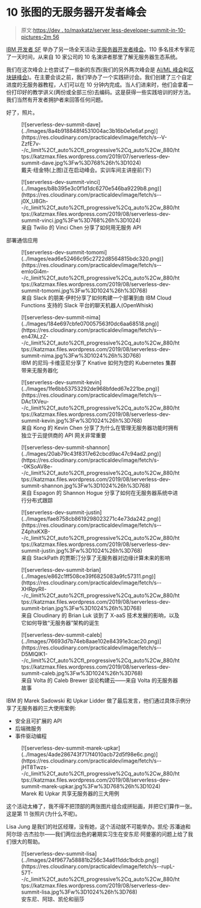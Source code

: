 # 10 张图的无服务器开发者峰会

> 原文:[https://dev . to/maxkatz/server less-developer-summit-in-10-pictures-2m 56](https://dev.to/maxkatz/serverless-developer-summit-in-10-pictures-2m56)

[IBM 开发者 SF](https://www.meetup.com/IBM-Developer-SF-Bay-Area-Meetup/) 举办了另一场全天活动:[无服务器开发者峰会](https://serverless-developer-summit.splashthat.com/)。110 多名技术专家花了一天时间，从来自 10 家公司的 10 名演讲者那里了解无服务器生态系统。

我们在这次峰会上也尝试了一些新的东西(我们的另外两次峰会是 [AI/ML 峰会](https://aiml-developer-summit.splashthat.com)和[区块链峰会](https://serverless-developer-summit.splashthat.com/))。在主要会谈之前，我们举办了一个实践研讨会。我们创建了三个自定进度的无服务器教程，人们可以在 10 分钟内完成。当人们进来时，他们会拿着一份打印好的教学讲义(两份或全部三份)去编码。这是获得一些实践培训的好方法。我们当然有开发者拥护者来回答任何问题。

好了，照片。

<figure>[![serverless-dev-summit-dave](../Images/8a4b918848f4531004ac3b16b0e1e6af.png)](https://res.cloudinary.com/practicaldev/image/fetch/s--V-ZzfE7v--/c_limit%2Cf_auto%2Cfl_progressive%2Cq_auto%2Cw_880/https://katzmax.files.wordpress.com/2019/07/serverless-dev-summit-dave.jpg%3Fw%3D768%26h%3D1024) 

<figcaption id="caption-attachment-10641">戴夫·纽金特(上图)正在启动峰会。实训车间主讲座前(下)</figcaption>

</figure>

<figure>[![serverless-dev-summit-vinci](../Images/b8b395e3c0f1d1dc6270e546ba9229b8.png)](https://res.cloudinary.com/practicaldev/image/fetch/s--j0X_U8Gh--/c_limit%2Cf_auto%2Cfl_progressive%2Cq_auto%2Cw_880/https://katzmax.files.wordpress.com/2019/08/serverless-dev-summit-vinci.jpg%3Fw%3D768%26h%3D1024) 

<figcaption id="caption-attachment-10661">来自 Twilio 的 Vinci Chen 分享了如何用无服务 API</figcaption>

</figure>

部署通信应用

<figure>[![serverless-dev-summit-tomomi](../Images/ead6e52466c95c2722d8564815bdc320.png)](https://res.cloudinary.com/practicaldev/image/fetch/s--emloGi4m--/c_limit%2Cf_auto%2Cfl_progressive%2Cq_auto%2Cw_880/https://katzmax.files.wordpress.com/2019/08/serverless-dev-summit-tomomi.jpg%3Fw%3D1024%26h%3D768) 

<figcaption id="caption-attachment-10645">来自 Slack 的朋美·伊村分享了如何构建一个部署到由 IBM Cloud Functions 支持的 Slack 平台的聊天机器人(OpenWhisk)</figcaption>

</figure>

<figure>[![serverless-dev-summit-nima](../Images/184e697cbfe070057563f0dc6aa68518.png)](https://res.cloudinary.com/practicaldev/image/fetch/s--en47ALzZ--/c_limit%2Cf_auto%2Cfl_progressive%2Cq_auto%2Cw_880/https://katzmax.files.wordpress.com/2019/08/serverless-dev-summit-nima.jpg%3Fw%3D1024%26h%3D768)

<figcaption id="caption-attachment-10646">IBM 的尼玛·卡维亚尼分享了 Knative 如何为您的 Kubernetes 集群带来无服务器化</figcaption>

</figure>

<figure>[![serverless-dev-summit-kevin](../Images/1fe6bb53753292de968bfded67e221be.png)](https://res.cloudinary.com/practicaldev/image/fetch/s--DAc1XVeu--/c_limit%2Cf_auto%2Cfl_progressive%2Cq_auto%2Cw_880/https://katzmax.files.wordpress.com/2019/08/serverless-dev-summit-kevin.jpg%3Fw%3D1024%26h%3D768) 

<figcaption id="caption-attachment-10650">来自 Kong 的 Kevin Chen 分享了为什么在管理无服务器功能时拥有独立于云提供商的 API 网关非常重要</figcaption>

</figure>

<figure>[![serverless-dev-summit-shannon](../Images/20ab79c43f8317e62cbcd9ac47c94ad2.png)](https://res.cloudinary.com/practicaldev/image/fetch/s--0KSoAV8e--/c_limit%2Cf_auto%2Cfl_progressive%2Cq_auto%2Cw_880/https://katzmax.files.wordpress.com/2019/08/serverless-dev-summit-shannon.jpg%3Fw%3D1024%26h%3D768) 

<figcaption id="caption-attachment-10651">来自 Espagon 的 Shannon Hogue 分享了如何在无服务器系统中进行分布式跟踪</figcaption>

</figure>

<figure>[![serverless-dev-summit-justin](../Images/fae8758cb8619298023271c4e73da242.png)](https://res.cloudinary.com/practicaldev/image/fetch/s--Z4phxKXB--/c_limit%2Cf_auto%2Cfl_progressive%2Cq_auto%2Cw_880/https://katzmax.files.wordpress.com/2019/08/serverless-dev-summit-justin.jpg%3Fw%3D1024%26h%3D768) 

<figcaption id="caption-attachment-10652">来自 StackPath 的贾斯汀分享了无服务器对边缘计算未来的影响</figcaption>

</figure>

<figure>[![serverless-dev-summit-brian](../Images/e862c1ff508ce39f6825083a9fc57311.png)](https://res.cloudinary.com/practicaldev/image/fetch/s--XHRpyRll--/c_limit%2Cf_auto%2Cfl_progressive%2Cq_auto%2Cw_880/https://katzmax.files.wordpress.com/2019/08/serverless-dev-summit-brian.jpg%3Fw%3D1024%26h%3D768) 

<figcaption id="caption-attachment-10654">来自 Cloudinary 的 Brian Luk 谈到了 X-aaS 技术发展的影响，以及它如何导致“无服务器”架构的诞生</figcaption>

</figure>

<figure>[![serverless-dev-summit-caleb](../Images/76693d7b74eb8aae102e84391e3cac20.png)](https://res.cloudinary.com/practicaldev/image/fetch/s--D5MlQlK1--/c_limit%2Cf_auto%2Cfl_progressive%2Cq_auto%2Cw_880/https://katzmax.files.wordpress.com/2019/08/serverless-dev-summit-caleb.jpg%3Fw%3D1024%26h%3D768) 

<figcaption id="caption-attachment-10656">来自 Volta 的 Caleb Brewer 谈论构建云——来自 Volta 的无服务器故事</figcaption>

</figure>

IBM 的 Marek Sadowski 和 Upkar Lidder 做了最后发言，他们通过具体示例分享了无服务器的三大使用案例:

*   安全且可扩展的 API
*   后端微服务
*   事件驱动编程

<figure>[![serverless-dev-summit-marek-upkar](../Images/4ade286743f717f4010acb72d5f98e6c.png)](https://res.cloudinary.com/practicaldev/image/fetch/s--jHT8Twzs--/c_limit%2Cf_auto%2Cfl_progressive%2Cq_auto%2Cw_880/https://katzmax.files.wordpress.com/2019/08/serverless-dev-summit-marek-upkar.jpg%3Fw%3D768%26h%3D1024) 

<figcaption id="caption-attachment-10662">Marek 和 Upkar 共享无服务器的三大用例</figcaption>

</figure>

这个活动太棒了，我不得不把顶部的两张图片组合成拼贴画，并把它们算作一张。这是第 11 张照片(为什么不呢)。

Lisa Jung 是我们的社区经理，没有她，这个活动就不可能举办。凯伦·苏潘迪和阿尔琼·古杰拉尔——我们两位出色的暑期实习生在安东尼·阿曼塞的问题上给了我们很大的帮助。

<figure>[![serverless-dev-summit-lisa](../Images/24f9677a58881b256c34a611ddc1bdcb.png)](https://res.cloudinary.com/practicaldev/image/fetch/s--rupL-57T--/c_limit%2Cf_auto%2Cfl_progressive%2Cq_auto%2Cw_880/https://katzmax.files.wordpress.com/2019/08/serverless-dev-summit-lisa.jpg%3Fw%3D1024%26h%3D768) 

<figcaption id="caption-attachment-10663">安东尼、阿琼、凯伦和丽莎</figcaption>

</figure>